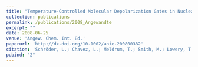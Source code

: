 ```yaml
---
title: "Temperature-Controlled Molecular Depolarization Gates in Nuclear Magnetic Resonance."
collection: publications
permalink: /publications/2008_Angewandte
excerpt: ""
date: 2008-06-25
venue: 'Angew. Chem. Int. Ed.'
paperurl: 'http://dx.doi.org/10.1002/anie.200800382'
citation: 'Schröder, L.; Chavez, L.; Meldrum, T.; Smith, M.; Lowery, T. J.; Wemmer, D. E.; Pines, A. <i>Angew. Chem. Int. Ed.</i> <b>2008,</b> <i>47,</i> 4316–4320. (Frontispiece.)'
pubind: "2"
---
```

